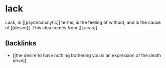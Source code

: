 # lack

Lack, in [[psychoanalytic]] terms, is the feeling of without, and is the cause of [[desire]]. This idea comes from [[Lacan]].


<a id="org3b4f2ae"></a>

## Backlinks

-   [[the desire to have nothing bothering you is an expression of the death drive]]
